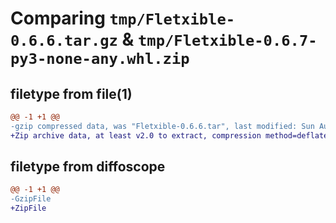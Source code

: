 # Comparing `tmp/Fletxible-0.6.6.tar.gz` & `tmp/Fletxible-0.6.7-py3-none-any.whl.zip`

## filetype from file(1)

```diff
@@ -1 +1 @@
-gzip compressed data, was "Fletxible-0.6.6.tar", last modified: Sun Aug  6 13:06:48 2023, max compression
+Zip archive data, at least v2.0 to extract, compression method=deflate
```

## filetype from diffoscope

```diff
@@ -1 +1 @@
-GzipFile
+ZipFile
```

